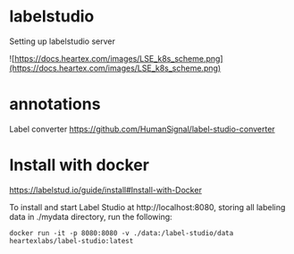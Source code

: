 # labelstudio

Setting up labelstudio server

![https://docs.heartex.com/images/LSE_k8s_scheme.png](https://docs.heartex.com/images/LSE_k8s_scheme.png)


# annotations
Label converter
https://github.com/HumanSignal/label-studio-converter

# Install with docker
https://labelstud.io/guide/install#Install-with-Docker

To install and start Label Studio at http://localhost:8080, storing all labeling data in ./mydata directory, run the following:
```
docker run -it -p 8080:8080 -v ./data:/label-studio/data heartexlabs/label-studio:latest
```